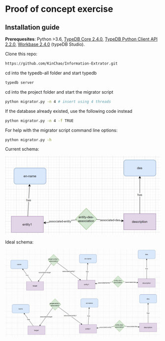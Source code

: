 # Proof of concept exercise

## Installation guide
**Prerequesites**: Python >3.6, [TypeDB Core 2.4.0](https://vaticle.com/download#core), [TypeDB Python Client API 2.2.0](https://docs.vaticle.com/docs/client-api/python), [Workbase 2.4.0](https://vaticle.com/download#workbase) (typeDB Studio).

Clone this repo:
```bash 
https://github.com/KinChao/Information-Extrator.git
```
cd into the typedb-all folder and start typedb
```bash 
typedb server
```
cd into the project folder and start the migrator script

```bash
python migrator.py -n 4 # insert using 4 threads
```
If the database already existed, use the following code instead

```bash
python migrator.py -n 4 -f TRUE
```
For help with the migrator script command line options:

```bash
python migrator.py -h
```


Current schema:

![Query 1](current_schema.JPG)

Ideal schema:

![Query 1](ideal_schema.JPG)






